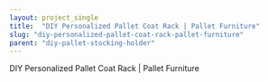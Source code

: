 ```yaml
---
layout: project_single
title:  "DIY Personalized Pallet Coat Rack | Pallet Furniture"
slug: "diy-personalized-pallet-coat-rack-pallet-furniture"
parent: "diy-pallet-stocking-holder"
---
```

DIY Personalized Pallet Coat Rack | Pallet Furniture